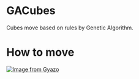 # GACubes
Cubes move based on rules by Genetic Algorithm.

# How to move
[![Image from Gyazo](https://i.gyazo.com/6287ae0fa9211591ff9a419b68c6c7b4.gif)](https://gyazo.com/6287ae0fa9211591ff9a419b68c6c7b4)
